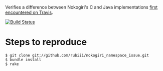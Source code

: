 Verifies a difference between Nokogiri's C and Java implementations [first encountered on Travis](https://travis-ci.org/savonrb/wasabi/builds/7064233).

[![Build Status](https://secure.travis-ci.org/rubiii/nokogiri_namespace_issue.png)](http://travis-ci.org/rubiii/nokogiri_namespace_issue)

# Steps to reproduce

```
$ git clone git://github.com/rubiii/nokogiri_namespace_issue.git
$ bundle install
$ rake
```
